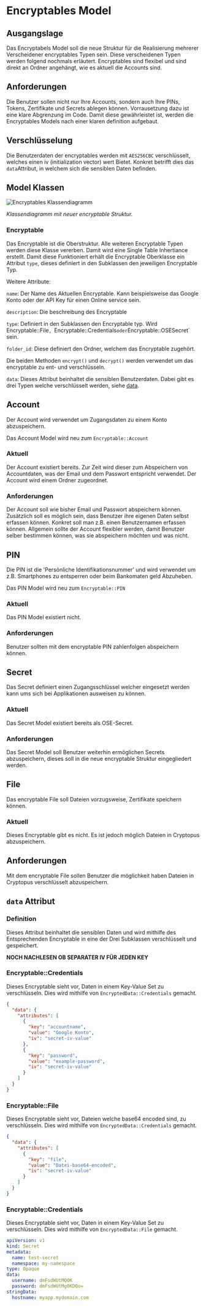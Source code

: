 # Encryptables Model

## Ausgangslage
Das Encryptabels Model soll die neue Struktur für die Realisierung mehrerer Verscheidener encryptables Typen sein. Diese verscheidenen Typen werden folgend nochmals erläutert. Encryptables sind flexibel und sind direkt an Ordner angehängt, wie es aktuell die Accounts sind.

## Anforderungen
Die Benutzer sollen nicht nur Ihre Accounts, sondern auch Ihre PINs, Tokens, Zertifikate und Secrets ablegen können. Vorrausetzung dazu ist eine klare Abgrenzung im Code. Damit diese gewährleistet ist, werden die Encryptables Models nach einer klaren definition aufgebaut.

## Verschlüsselung
Die Benutzerdaten der encryptables werden mit `AES256CBC` verschlüsselt, welches einen iv (initialization vector) wert Bietet. Konkret betrifft dies das `data`Attribut, in welchem sich die sensiblen Daten befinden.

## Model Klassen
![Encryptables Klassendiagramm](_diagrams/encryptables.png)

_Klassendiagramm mit neuer encryptable Struktur._

### Encryptable
Das Encryptable ist die Oberstruktur. Alle weiteren Encryptable Typen werden diese Klasse vererben. Damit wird eine Single Table Inhertiance erstellt. Damit diese Funktioniert erhält die Encryptable Oberklasse ein Attribut `type`, dieses definiert in den Subklassen den jeweiligen Encryptable Typ.

Weitere Attribute:

`name`: Der Name des Aktuellen Encryptable. Kann beispielsweise das Google Konto oder der API Key für einen Online service sein.

`description`: Die beschreibung des Encryptable

`type`: Definiert in den Subklassen den Encryptable typ. Wird Encryptable::File`, `Encryptable::Credentials` oder `Encryptable::OSESecret` sein.

`folder_id`: Diese definiert den Ordner, welchem das Encryptable zugehört.

Die beiden Methoden `encrypt()` und `decrypt()` werden verwendet um das encryptable zu ent- und verschlüsseln.

`data`: Dieses Attribut beinhaltet die sensiblen Benutzerdaten. Dabei gibt es drei Typen welche verschlüsselt werden, siehe [data](#data-attribut).

## Account
Der Account wird verwendet um Zugangsdaten zu einem Konto abzuspeichern.

Das Account Model wird neu zum `Encryptable::Account`

### Aktuell
Der Account existiert bereits. Zur Zeit wird dieser zum Abspeichern von Accountdaten, was der Email und dem Passwort entspricht verwendet. Der Account wird einem Ordner zugeordnet.

### Anforderungen
Der Account soll wie bisher Email und Passwort abspeichern können. Zusätzlich soll es möglich sein, dass Benutzer ihre eigenen Daten selbst erfassen können. Konkret soll man z.B. einen Benutzernamen erfassen können. Allgemein sollte der Account flexibler werden, damit Benutzer selber bestimmen können, was sie abspeichern möchten und was nicht.

## PIN
Die PIN ist die 'Persönliche Identifikationsnummer' und wird verwendet um z.B. Smartphones zu entsperren oder beim Bankomaten geld Abzuheben.

Das PIN Model wird neu zum `Encryptable::PIN`
### Aktuell
Das PIN Model existiert nicht.

### Anforderungen
Benutzer sollten mit dem encryptable PIN zahlenfolgen abspeichern können. 

## Secret
Das Secret definiert einen Zugangsschlüssel welcher eingesetzt werden kann ums sich bei Applikationen ausweisen zu können.

### Aktuell 
Das Secret Model existiert bereits als OSE-Secret.

### Anforderungen
Das Secret Model soll Benutzer weiterhin ermöglichen Secrets abzuspeichern, dieses soll in die neue encryptable Struktur eingegliedert werden.

## File
Das encryptable File soll Dateien vorzugsweise, Zertifikate speichern können. 

### Aktuell
Dieses Encryptable gibt es nicht. Es ist jedoch möglich Dateien in Cryptopus abzuspeichern.

## Anforderungen
Mit dem encryptable File sollen Benutzer die möglichkeit haben Dateien in Cryptopus verschlüsselt abzuspeichern.

## `data` Attribut
### Definition
Dieses Attribut beinhaltet die sensiblen Daten und wird mithilfe des Entsprechenden Encryptable in eine der Drei Subklassen verschlüsselt und gespeichert. 

**NOCH NACHLESEN OB SEPARATER IV FÜR JEDEN KEY**

### Encryptable::Credentials
Dieses Encryptable sieht vor, Daten in einem Key-Value Set zu verschlüsseln. Dies wird mithilfe von `EncryptedData::Credentials` gemacht.

```json
{
  "data": {
    "attributes": [
      {
        "key": "accountname",
        "value": "Google Konto",
        "iv": "secret-iv-value"
      },
      {
        "key": "password",
        "value": "example-password",
        "iv": "secret-iv-value"
      }
    ]
  }
}
```

### Encryptable::File
Dieses Encryptable sieht vor, Dateien welche base64 encoded sind, zu verschlüsseln. Dies wird mithilfe von `EncryptedData::Credentials` gemacht.

```json
{
  "data": {
    "attributes": [
      {
        "key": "file",
        "value": "Datei-base64-encoded",
        "iv": "secret-iv-value"
      }
    ]
  }
}
```

### Encryptable::Credentials
Dieses Encryptable sieht vor, Daten in einem Key-Value Set zu verschlüsseln. Dies wird mithilfe von `EncryptedData::File` gemacht.

```yaml
apiVersion: v1
kind: Secret
metadata:
  name: test-secret
  namespace: my-namespace
type: Opaque
data:
  username: dmFsdWUtMQ0K
  password: dmFsdWUtMg0KDQo=
stringData:
  hostname: myapp.mydomain.com 
```


